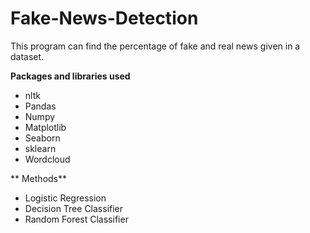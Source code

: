 # Fake-News-Detection
This program can find the percentage of fake and real news given in a dataset. 

 **Packages and libraries used**
 - nltk
 - Pandas
 - Numpy
 - Matplotlib
 - Seaborn
 - sklearn
 - Wordcloud

** Methods**
 - Logistic Regression
 - Decision Tree Classifier
 - Random Forest Classifier
